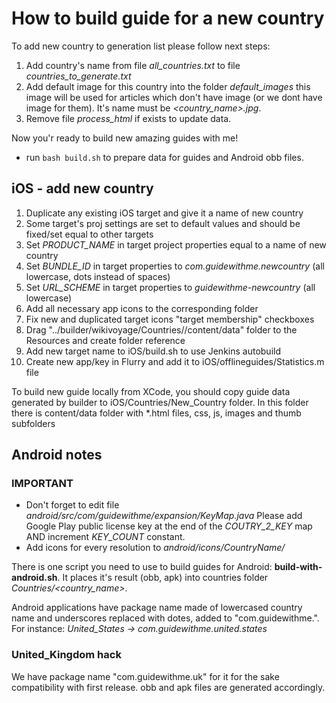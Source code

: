 # How to build guide for a new country

To add new country to generation list please follow next steps:

1. Add country's name from file *all_countries.txt* to
 file *countries_to_generate.txt*
2. Add default image for this country into the folder *default_images*
this image will be used for articles which don't have image (or we dont have
image for them). It's name must be *&lt;country_name&gt;.jpg*.
3. Remove file *process_html* if exists to update data.

Now you'r ready to build new amazing guides with me!
* run `bash build.sh` to prepare data for guides and Android obb files.

## iOS - add new country

1. Duplicate any existing iOS target and give it a name of new country
2. Some target's proj settings are set to default values and should be fixed/set equal to other targets
3. Set *PRODUCT_NAME* in target project properties equal to a name of new country
4. Set *BUNDLE_ID* in target properties to *com.guidewithme.newcountry* (all lowercase, dots instead of spaces)
5. Set *URL_SCHEME* in target properties to *guidewithme-newcountry* (all lowercase)
6. Add all necessary app icons to the corresponding folder
7. Fix new and duplicated target icons "target membership" checkboxes
8. Drag "../builder/wikivoyage/Countries/<Country Name>/content/data" folder to the Resources and create folder reference
9. Add new target name to iOS/build.sh to use Jenkins autobuild
10. Create new app/key in Flurry and add it to iOS/offlineguides/Statistics.m file

To build new guide locally from XCode, you should copy guide data generated by builder to iOS/Countries/New_Country folder.
In this folder there is content/data folder with *.html files, css, js, images and thumb subfolders


## Android notes

### IMPORTANT
* Don't forget to edit file *android/src/com/guidewithme/expansion/KeyMap.java*
Please add Google Play public license key at the end of the *COUTRY_2_KEY* map AND increment *KEY_COUNT* constant. 
* Add icons for every resolution to *android/icons/CountryName/*

There is one script you need to use to build guides for Android:
 **build-with-android.sh**. It places it's result (obb, apk) into countries
 folder *Countries/&lt;country_name&gt;*.

Android applications have package name made of lowercased country name
and underscores replaced with dotes, added to "com.guidewithme.". For instance:
*United_States -> com.guidewithme.united.states*


### United_Kingdom hack
We have package name "com.guidewithme.uk" for it for the sake compatibility
with first release. obb and apk files are generated accordingly.
